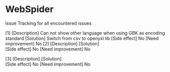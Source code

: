 # WebSpider
Issue Tracking for all encountered issues

[1]
[Description]
    Can not show other language when using GBK as encoding standard
[Solution]
    Switch from csv to openyxl lib 
[Side effect]
No
[Need improvement]
No
[2]
[Description]
[Solution]    
[Side effect]
No
[Need improvement]
No

[3]
[Description]
[Solution]    
[Side effect]
No
[Need improvement]
No
    


